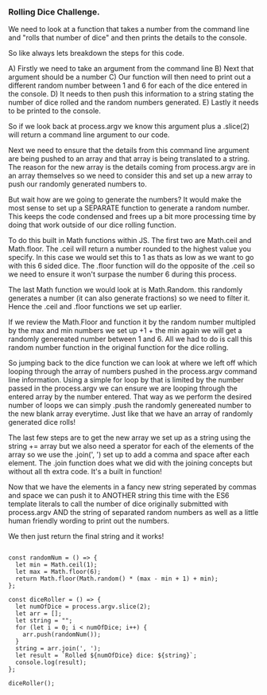 ### Rolling Dice Challenge.

We need to look at a function that takes a number from the command line and "rolls that number of dice" and then prints the details to the console.

So like always lets breakdown the steps for this code.

A) Firstly we need to take an argument from the command line
B) Next that argument should be a number
C) Our function will then need to print out a different random number between 1 and 6 for each of the dice entered in the console.
D) It needs to then push this information to a string stating the number of dice rolled and the random numbers generated.
E) Lastly it needs to be printed to the console.

So if we look back at process.argv we know this argument plus a .slice(2) will return a command line argument to our code.

Next we need to ensure that the details from this command line argument are being pushed to an array and that array is being translated to a string. The reason for the new array is the details coming from process.argv are in an array themselves so we need to consider this and set up a new array to push our randomly generated numbers to.

But wait how are we going to generate the numbers? It would make the most sense to set up a SEPARATE function to generate a random number. This keeps the code condensed and frees up a bit more processing time by doing that work outside of our dice rolling function.

  To do this built in Math functions within JS. The first two are Math.ceil and Math.floor. The .ceil will return a number rounded to the highest value you specify. In this case we would set this to 1 as thats as low as we want to go with this 6 sided dice. The .floor function will do the opposite of the .ceil so we need to ensure it won't surpase the number 6 during this process.

  The last Math function we would look at is Math.Random. this randomly generates a number (it can also generate fractions) so we need to filter it. Hence the .ceil and .floor functions we set up earlier.

  If we review the Math.Floor and function it by the random number multipled by the max and min numbers we set up +1 + the min again we will get a randomly genereated number between 1 and 6. All we had to do is call this random number function in the original function for the dice rolling.

So jumping back to the dice function we can look at where we left off which looping through the array of numbers pushed in the process.argv command line information.  Using a simple for loop by that is limited by the number passed in the process.argv we can ensure we are looping through the entered array by the number entered. That way as we perform the desired number of loops we can simply .push the randomly genereated number to the new blank array everytime. Just like that we have an array of randomly generated dice rolls!

The last few steps are to get the new array we set up as a string using the string += array but we also need a sperator for each of the elements of the array so we use the .join(', ') set up to add a comma and space after each element. The .join function does what we did with the joining concepts but without all th extra code. It's a built in function!

Now that we have the elements in a fancy new string seperated by commas and space we can push it to ANOTHER string this time with the ES6 template literals to call the number of dice originally submitted with process.argv AND the string of separated random numbers as well as a little human friendly wording to print out the numbers.

We then just return the final string and it works!

``` Javascript:

const randomNum = () => {
  let min = Math.ceil(1);
  let max = Math.floor(6);
  return Math.floor(Math.random() * (max - min + 1) + min);
};

const diceRoller = () => {
  let numOfDice = process.argv.slice(2);
  let arr = [];
  let string = "";
  for (let i = 0; i < numOfDice; i++) {
    arr.push(randomNum());
  }
  string = arr.join(', ');
  let result = `Rolled ${numOfDice} dice: ${string}`;
  console.log(result);
};

diceRoller();

```